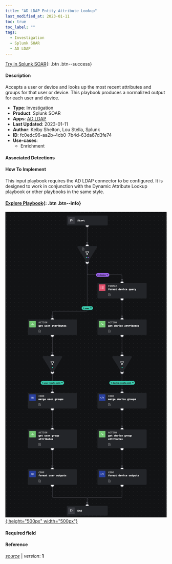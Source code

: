 ```yaml
---
title: "AD LDAP Entity Attribute Lookup"
last_modified_at: 2023-01-11
toc: true
toc_label: ""
tags:
  - Investigation
  - Splunk SOAR
  - AD LDAP
---
```


[Try in Splunk SOAR](https://www.splunk.com/en_us/software/splunk-security-orchestration-and-automation.html){: .btn .btn--success}

#### Description

Accepts a user or device and looks up the most recent attributes and groups for that user or device. This playbook produces a normalized output for each user and device.

- **Type**: Investigation
- **Product**: Splunk SOAR
- **Apps**: [AD LDAP](https://splunkbase.splunk.com/apps?keyword=ad+ldap&filters=product%3Asoar)
- **Last Updated**: 2023-01-11
- **Author**: Kelby Shelton, Lou Stella, Splunk
- **ID**: fc0edc96-aa2b-4cb0-7b4d-63da67d3fe74
- **Use-cases**:
  - Enrichment

#### Associated Detections


#### How To Implement
This input playbook requires the AD LDAP connector to be configured. It is designed to work in conjunction with the Dynamic Attribute Lookup playbook or other playbooks in the same style.


#### [Explore Playbook](https://splunk.github.io/soar-playbook-viewer/?playbook=https://raw.githubusercontent.com/phantomcyber/playbooks/latest/AD_LDAP_Entity_Attribute_Lookup.json){: .btn .btn--info}

[![explore](https://raw.githubusercontent.com/splunk/security_content/develop/playbooks/AD_LDAP_Entity_Attribute_Lookup.png){:height="500px" width="500px"}](https://splunk.github.io/soar-playbook-viewer/?playbook=https://raw.githubusercontent.com/phantomcyber/playbooks/latest/AD_LDAP_Entity_Attribute_Lookup.json)

#### Required field


#### Reference



[*source*](https://github.com/splunk/security_content/tree/develop/playbooks/AD_LDAP_Entity_Attribute_Lookup.yml) \| *version*: **1**